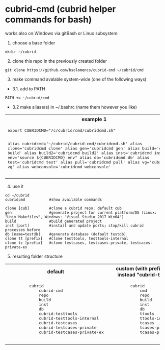 # cubrid-cmd (cubrid helper commands for bash)
works also on Windows via gitBash or Linux subsystem

1. choose a base folder
```
mkdir ~/cubrid
```
2. clone this repo in the previously created folder
```
git clone https://github.com/bsolomenco/cubrid-cmd ~/cubrid/cmd
```
3. make command avalable system-wide (one of the following ways)
  * 3.1. add to PATH
```
PATH += ~/cubrid/cmd
```
  * 3.2 make aliase(s) in ~/.bashrc (name them however you like)
<table>
  <tr>
     <th>example 1</th>
     <th>example 2</th>
  </tr>
  <tr>
     <td>
       <pre>
export CUBRIDCMD="/c/cubrid/cmd/cubridcmd.sh"

alias cubridcmd='~/cubrid/cubrid-cmd/cubridcmd.sh'
alias clone='cubridcmd clone'
alias gen='cubridcmd gen'
alias build='cubridcmd build'
alias build2='cubridcmd build2'
alias inst='cubridcmd inst'
alias env="source ${CUBRIDCMD} env"
alias db='cubridcmd db'
alias test='cubridcmd test'
alias pull='cubridcmd pull'
alias vg='cubridcmd vg'
alias webconsole='cubridcmd webconsole'
       </pre>
     </td>
     <td>
       <pre>
export CUBRIDCMD="/c/cubrid/cmd/cubridcmd.sh"

alias cubridcmd='${CUBRIDCMD}'
alias c='cubridcmd clone'
alias g='cubridcmd gen'
alias b='cubridcmd build'
alias b2='cubridcmd build2'
alias i='cubridcmd inst'
alias e="source ${CUBRIDCMD} env"
alias d='cubridcmd db'
alias t='cubridcmd test'
alias p='cubridcmd pull'
alias v='cubridcmd vg'
alias w='cubridcmd webconsole'
       </pre>
     </td>
  </tr>
</table>



4. use it
```
cd ~/cubrid
cubridcmd           #show available commands

clone [cub]         #clone a cubrid repo; default cub
gen                 #generate project for current platform/OS (Linux: "Unix Makefiles", Windows: "Visual Studio 2017 Win64")
build               #build generated project
inst [port]         #install and update ports; stop/kill cubrid processes before
db [name=testdb]    #generate database (default testdb)
clone tt [prefix]   #clone testtools, testtools-internal
clone tc [prefix]   #clone testcases, testcases-private, testcases-private-ex
```
5. resulting folder structure

<table>
  <tr>
     <th>default</th>
     <th>custom (with prefix="t" instead "cubrid-test")</th>
  </tr>
  <tr>
     <td>
       <pre>
         cubrid
             cubrid-cmd
             repo
             build
             inst
             db
             cubrid-testtools
             cubrid-testtools-internal
             cubrid-testcases
             cubrid-testcases-private
             cubrid-testcases-private-ex
       </pre>
     </td>
     <td>
       <pre>
         cubrid
             cmd
             repo
             build
             inst
             db
             ttools
             ttools-internal
             tcases
             tcases-private
             tcases-private-ex
       </pre>
     </td>
  </tr>
</table>
